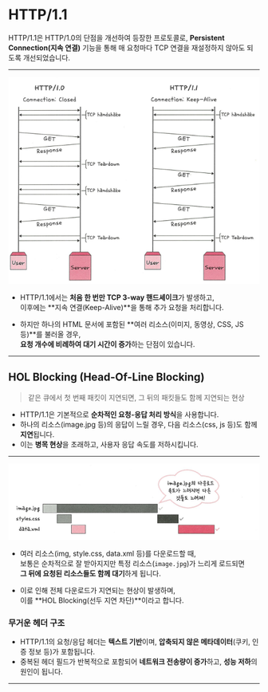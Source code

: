 # HTTP/1.1

HTTP/1.1은 HTTP/1.0의 단점을 개선하여 등장한 프로토콜로, **Persistent Connection(지속 연결)** 기능을 통해 매 요청마다 TCP 연결을 재설정하지 않아도 되도록 개선되었습니다.

--- 

![alt text](./images/yj4.png)

- HTTP/1.1에서는 **처음 한 번만 TCP 3-way 핸드셰이크**가 발생하고,  
  이후에는 **지속 연결(Keep-Alive)**을 통해 추가 요청을 처리합니다.

- 하지만 하나의 HTML 문서에 포함된 **여러 리소스(이미지, 동영상, CSS, JS 등)**를 불러올 경우,  
  **요청 개수에 비례하여 대기 시간이 증가**하는 단점이 있습니다.

---

## HOL Blocking (Head-Of-Line Blocking)

> 같은 큐에서 첫 번째 패킷이 지연되면, 그 뒤의 패킷들도 함께 지연되는 현상

- HTTP/1.1은 기본적으로 **순차적인 요청-응답 처리 방식**을 사용합니다.
- 하나의 리소스(image.jpg 등)의 응답이 느릴 경우, 다음 리소스(css, js 등)도 함께 **지연**됩니다.
- 이는 **병목 현상**을 초래하고, 사용자 응답 속도를 저하시킵니다.

---

![alt text](./images/yj5.png)


- 여러 리소스(img, style.css, data.xml 등)를 다운로드할 때,  
  보통은 순차적으로 잘 받아지지만 특정 리소스(`image.jpg`)가 느리게 로드되면  
  **그 뒤에 요청된 리소스들도 함께 대기**하게 됩니다.

- 이로 인해 전체 다운로드가 지연되는 현상이 발생하며,  
  이를 **HOL Blocking(선두 지연 차단)**이라고 합니다.

### 무거운 헤더 구조
- HTTP/1.1의 요청/응답 헤더는 **텍스트 기반**이며, **압축되지 않은 메타데이터**(쿠키, 인증 정보 등)가 포함됩니다.
- 중복된 헤더 필드가 반복적으로 포함되어 **네트워크 전송량이 증가**하고, **성능 저하**의 원인이 됩니다.

---

